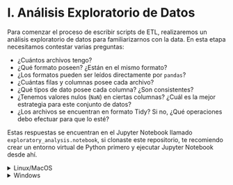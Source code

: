 # I. Análisis Exploratorio de Datos

Para comenzar el proceso de escribir scripts de ETL, realizaremos un análisis exploratorio de datos para familiarizarnos con la data. En esta etapa necesitamos contestar varias preguntas:

* ¿Cuántos archivos tengo?
* ¿Qué formato poseen? ¿Están en el mismo formato?
* ¿Los formatos pueden ser leídos directamente por `pandas`?
* ¿Cuántas filas y columnas posee cada archivo?
* ¿Qué tipos de dato posee cada columna? ¿Son consistentes?
* ¿Tenemos valores nulos (`NaN`) en ciertas columnas? ¿Cuál es la mejor estrategia para este conjunto de datos?
* ¿Los archivos se encuentran en formato Tidy? Si no, ¿Qué operaciones debo efectuar para que lo esté?

Estas respuestas se encuentran en el Jupyter Notebook llamado `exploratory_analysis.notebook`, si clonaste este repositorio, te recomiendo crear un entorno virtual de Python primero y ejecutar Jupyter Notebook desde ahí.


<details>
<summary>Linux/MacOS</summary>
```bash
cd etl-classroom
virtualenv -p python3 py3
source py3/bin/activate
jupyter-notebook
```
</details>

<details>
<summary>Windows</summary>
```bash
cd etl-classroom
conda create --name py3 python=3.6
activate py3
jupyter-notebook
```
</details>